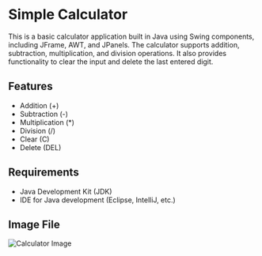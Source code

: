 # Simple Calculator

This is a basic calculator application built in Java using Swing components, including JFrame, AWT, and JPanels.
 The calculator supports addition, subtraction, multiplication, and division operations.
 It also provides functionality to clear the input and delete the last entered digit.

## Features

- Addition (+)
- Subtraction (-)
- Multiplication (*)
- Division (/)
- Clear (C)
- Delete (DEL)

## Requirements

- Java Development Kit (JDK)
- IDE for Java development (Eclipse, IntelliJ, etc.)

## Image File
![Calculator Image](Images/calculator.jpg)
